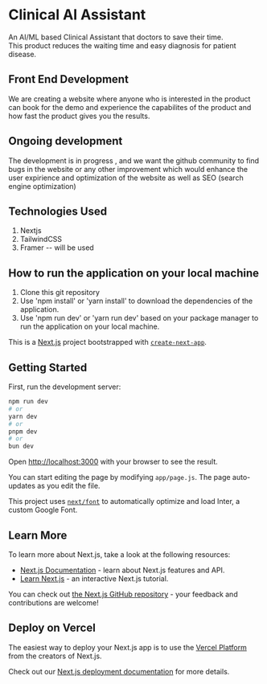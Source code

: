 
# Clinical AI Assistant

An AI/ML based Clinical Assistant that doctors to save their time.  
This product reduces the waiting time and easy diagnosis for patient disease.



## Front End Development
We are creating a website where anyone who is interested in the product can book for the demo and experience the capabilites of the product and how fast the product gives you the results.

## Ongoing development
The development is in progress , and we want the github community to find bugs in the website or any other improvement which would enhance the user expirience and optimization of the website as well as SEO (search engine optimization)
## Technologies Used
1. Nextjs
2. TailwindCSS
3. Framer -- will be used
## How to run the application on your local machine
1. Clone this git repository
2. Use 'npm install' or 'yarn install' to download the dependencies of the application.
3. Use 'npm run dev' or 'yarn run dev' based on your package manager to run the application on your local machine.




This is a [Next.js](https://nextjs.org/) project bootstrapped with [`create-next-app`](https://github.com/vercel/next.js/tree/canary/packages/create-next-app).

## Getting Started

First, run the development server:

```bash
npm run dev
# or
yarn dev
# or
pnpm dev
# or
bun dev
```

Open [http://localhost:3000](http://localhost:3000) with your browser to see the result.

You can start editing the page by modifying `app/page.js`. The page auto-updates as you edit the file.

This project uses [`next/font`](https://nextjs.org/docs/basic-features/font-optimization) to automatically optimize and load Inter, a custom Google Font.

## Learn More

To learn more about Next.js, take a look at the following resources:

- [Next.js Documentation](https://nextjs.org/docs) - learn about Next.js features and API.
- [Learn Next.js](https://nextjs.org/learn) - an interactive Next.js tutorial.

You can check out [the Next.js GitHub repository](https://github.com/vercel/next.js/) - your feedback and contributions are welcome!

## Deploy on Vercel

The easiest way to deploy your Next.js app is to use the [Vercel Platform](https://vercel.com/new?utm_medium=default-template&filter=next.js&utm_source=create-next-app&utm_campaign=create-next-app-readme) from the creators of Next.js.

Check out our [Next.js deployment documentation](https://nextjs.org/docs/deployment) for more details.
